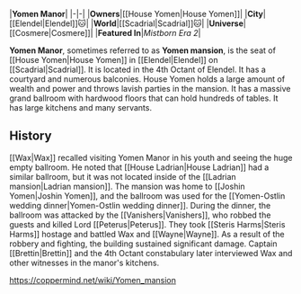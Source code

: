 |**Yomen Manor**|
|-|-|
|**Owners**|[[House Yomen\|House Yomen]]|
|**City**|[[Elendel\|Elendel]]🐱︎|
|**World**|[[Scadrial\|Scadrial]]🐱︎|
|**Universe**|[[Cosmere\|Cosmere]]|
|**Featured In**|*Mistborn Era 2*|

**Yomen Manor**, sometimes referred to as **Yomen mansion**, is the seat of [[House Yomen\|House Yomen]] in [[Elendel\|Elendel]] on [[Scadrial\|Scadrial]].
It is located in the 4th Octant of Elendel. It has a courtyard and numerous balconies. House Yomen holds a large amount of wealth and power and throws lavish parties in the mansion. It has a massive grand ballroom with hardwood floors that can hold hundreds of tables. It has large kitchens and many servants.

## History
[[Wax\|Wax]] recalled visiting Yomen Manor in his youth and seeing the huge empty ballroom. He noted that [[House Ladrian\|House Ladrian]] had a similar ballroom, but it was not located inside of the [[Ladrian mansion\|Ladrian mansion]].
The mansion was home to [[Joshin Yomen\|Joshin Yomen]], and the ballroom was used for the [[Yomen-Ostlin wedding dinner\|Yomen-Ostlin wedding dinner]]. During the dinner, the ballroom was attacked by the [[Vanishers\|Vanishers]], who robbed the guests and killed Lord [[Peterus\|Peterus]]. They took [[Steris Harms\|Steris Harms]] hostage and battled Wax and [[Wayne\|Wayne]]. As a result of the robbery and fighting, the building sustained significant damage. Captain [[Brettin\|Brettin]] and the 4th Octant constabulary later interviewed Wax and other witnesses in the manor's kitchens.



https://coppermind.net/wiki/Yomen_mansion
